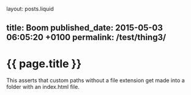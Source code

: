 layout: posts.liquid

title:  Boom
published_date:  2015-05-03 06:05:20 +0100
permalink: /test/thing3/
---
# {{ page.title }}

This asserts that custom paths without a file extension get made into a folder with an index.html file.
